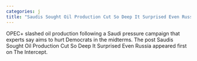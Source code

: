 ```yaml
---
categories: j
title: "Saudis Sought Oil Production Cut So Deep It Surprised Even Russia"
---
```

OPEC+ slashed oil production following a Saudi pressure campaign that experts say aims to hurt Democrats in the midterms.
The post Saudis Sought Oil Production Cut So Deep It Surprised Even Russia appeared first on The Intercept.
